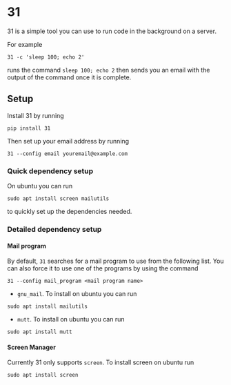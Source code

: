 
# 31

31 is a simple tool you can use to run code in the background on a server.

For example

```
31 -c 'sleep 100; echo 2'
```

runs the command `sleep 100; echo 2` then sends you an email with the output of the command once it is complete.

## Setup

Install 31 by running

```
pip install 31
```

Then set up your email address by running

```
31 --config email youremail@example.com
```

### Quick dependency setup

On ubuntu you can run

```
sudo apt install screen mailutils
```

to quickly set up the dependencies needed.

### Detailed dependency setup

#### Mail program

By default, `31` searches for a mail program to use from the following list. You
can also force it to use one of the programs by using the command

```
31 --config mail_program <mail program name>
```

- `gnu_mail`. To install on ubuntu you can run
```
sudo apt install mailutils
```
- `mutt`. To install on ubuntu you can run
```
sudo apt install mutt
```

#### Screen Manager

Currently 31 only supports `screen`. To install screen on ubuntu run
```
sudo apt install screen
```
